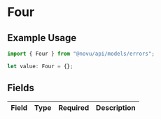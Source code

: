 # Four

## Example Usage

```typescript
import { Four } from "@novu/api/models/errors";

let value: Four = {};
```

## Fields

| Field       | Type        | Required    | Description |
| ----------- | ----------- | ----------- | ----------- |